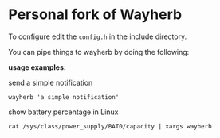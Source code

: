 # Personal fork of Wayherb

To configure edit the `config.h` in the include directory.

You can pipe things to wayherb by doing the following:

**usage examples:**

send a simple notification
```
wayherb 'a simple notification'
```

show battery percentage in Linux
```
cat /sys/class/power_supply/BAT0/capacity | xargs wayherb
```

